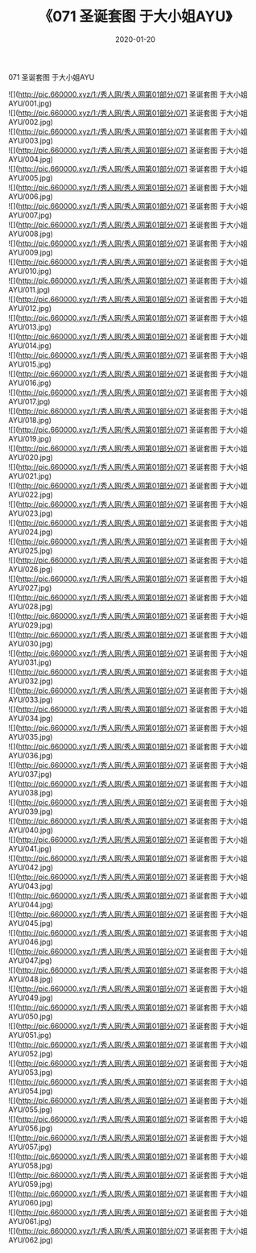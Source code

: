 ﻿---
layout: post
title:  《071 圣诞套图 于大小姐AYU》
date:   2020-01-20
img: http://pic.660000.xyz/1:/秀人网/秀人网第01部分/071 圣诞套图 于大小姐AYU/000.jpg
categories: [美女, 清纯, 唯美]
---

071 圣诞套图 于大小姐AYU

  ![](http://pic.660000.xyz/1:/秀人网/秀人网第01部分/071 圣诞套图 于大小姐AYU/001.jpg) <br> ![](http://pic.660000.xyz/1:/秀人网/秀人网第01部分/071 圣诞套图 于大小姐AYU/002.jpg) <br> ![](http://pic.660000.xyz/1:/秀人网/秀人网第01部分/071 圣诞套图 于大小姐AYU/003.jpg) <br> ![](http://pic.660000.xyz/1:/秀人网/秀人网第01部分/071 圣诞套图 于大小姐AYU/004.jpg) <br> ![](http://pic.660000.xyz/1:/秀人网/秀人网第01部分/071 圣诞套图 于大小姐AYU/005.jpg) <br> ![](http://pic.660000.xyz/1:/秀人网/秀人网第01部分/071 圣诞套图 于大小姐AYU/006.jpg) <br> ![](http://pic.660000.xyz/1:/秀人网/秀人网第01部分/071 圣诞套图 于大小姐AYU/007.jpg) <br> ![](http://pic.660000.xyz/1:/秀人网/秀人网第01部分/071 圣诞套图 于大小姐AYU/008.jpg) <br> ![](http://pic.660000.xyz/1:/秀人网/秀人网第01部分/071 圣诞套图 于大小姐AYU/009.jpg) <br> ![](http://pic.660000.xyz/1:/秀人网/秀人网第01部分/071 圣诞套图 于大小姐AYU/010.jpg) <br> ![](http://pic.660000.xyz/1:/秀人网/秀人网第01部分/071 圣诞套图 于大小姐AYU/011.jpg) <br> ![](http://pic.660000.xyz/1:/秀人网/秀人网第01部分/071 圣诞套图 于大小姐AYU/012.jpg) <br> ![](http://pic.660000.xyz/1:/秀人网/秀人网第01部分/071 圣诞套图 于大小姐AYU/013.jpg) <br> ![](http://pic.660000.xyz/1:/秀人网/秀人网第01部分/071 圣诞套图 于大小姐AYU/014.jpg) <br> ![](http://pic.660000.xyz/1:/秀人网/秀人网第01部分/071 圣诞套图 于大小姐AYU/015.jpg) <br> ![](http://pic.660000.xyz/1:/秀人网/秀人网第01部分/071 圣诞套图 于大小姐AYU/016.jpg) <br> ![](http://pic.660000.xyz/1:/秀人网/秀人网第01部分/071 圣诞套图 于大小姐AYU/017.jpg) <br> ![](http://pic.660000.xyz/1:/秀人网/秀人网第01部分/071 圣诞套图 于大小姐AYU/018.jpg) <br> ![](http://pic.660000.xyz/1:/秀人网/秀人网第01部分/071 圣诞套图 于大小姐AYU/019.jpg) <br> ![](http://pic.660000.xyz/1:/秀人网/秀人网第01部分/071 圣诞套图 于大小姐AYU/020.jpg) <br> ![](http://pic.660000.xyz/1:/秀人网/秀人网第01部分/071 圣诞套图 于大小姐AYU/021.jpg) <br> ![](http://pic.660000.xyz/1:/秀人网/秀人网第01部分/071 圣诞套图 于大小姐AYU/022.jpg) <br> ![](http://pic.660000.xyz/1:/秀人网/秀人网第01部分/071 圣诞套图 于大小姐AYU/023.jpg) <br> ![](http://pic.660000.xyz/1:/秀人网/秀人网第01部分/071 圣诞套图 于大小姐AYU/024.jpg) <br> ![](http://pic.660000.xyz/1:/秀人网/秀人网第01部分/071 圣诞套图 于大小姐AYU/025.jpg) <br> ![](http://pic.660000.xyz/1:/秀人网/秀人网第01部分/071 圣诞套图 于大小姐AYU/026.jpg) <br> ![](http://pic.660000.xyz/1:/秀人网/秀人网第01部分/071 圣诞套图 于大小姐AYU/027.jpg) <br> ![](http://pic.660000.xyz/1:/秀人网/秀人网第01部分/071 圣诞套图 于大小姐AYU/028.jpg) <br> ![](http://pic.660000.xyz/1:/秀人网/秀人网第01部分/071 圣诞套图 于大小姐AYU/029.jpg) <br> ![](http://pic.660000.xyz/1:/秀人网/秀人网第01部分/071 圣诞套图 于大小姐AYU/030.jpg) <br> ![](http://pic.660000.xyz/1:/秀人网/秀人网第01部分/071 圣诞套图 于大小姐AYU/031.jpg) <br> ![](http://pic.660000.xyz/1:/秀人网/秀人网第01部分/071 圣诞套图 于大小姐AYU/032.jpg) <br> ![](http://pic.660000.xyz/1:/秀人网/秀人网第01部分/071 圣诞套图 于大小姐AYU/033.jpg) <br> ![](http://pic.660000.xyz/1:/秀人网/秀人网第01部分/071 圣诞套图 于大小姐AYU/034.jpg) <br> ![](http://pic.660000.xyz/1:/秀人网/秀人网第01部分/071 圣诞套图 于大小姐AYU/035.jpg) <br> ![](http://pic.660000.xyz/1:/秀人网/秀人网第01部分/071 圣诞套图 于大小姐AYU/036.jpg) <br> ![](http://pic.660000.xyz/1:/秀人网/秀人网第01部分/071 圣诞套图 于大小姐AYU/037.jpg) <br> ![](http://pic.660000.xyz/1:/秀人网/秀人网第01部分/071 圣诞套图 于大小姐AYU/038.jpg) <br> ![](http://pic.660000.xyz/1:/秀人网/秀人网第01部分/071 圣诞套图 于大小姐AYU/039.jpg) <br> ![](http://pic.660000.xyz/1:/秀人网/秀人网第01部分/071 圣诞套图 于大小姐AYU/040.jpg) <br> ![](http://pic.660000.xyz/1:/秀人网/秀人网第01部分/071 圣诞套图 于大小姐AYU/041.jpg) <br> ![](http://pic.660000.xyz/1:/秀人网/秀人网第01部分/071 圣诞套图 于大小姐AYU/042.jpg) <br> ![](http://pic.660000.xyz/1:/秀人网/秀人网第01部分/071 圣诞套图 于大小姐AYU/043.jpg) <br> ![](http://pic.660000.xyz/1:/秀人网/秀人网第01部分/071 圣诞套图 于大小姐AYU/044.jpg) <br> ![](http://pic.660000.xyz/1:/秀人网/秀人网第01部分/071 圣诞套图 于大小姐AYU/045.jpg) <br> ![](http://pic.660000.xyz/1:/秀人网/秀人网第01部分/071 圣诞套图 于大小姐AYU/046.jpg) <br> ![](http://pic.660000.xyz/1:/秀人网/秀人网第01部分/071 圣诞套图 于大小姐AYU/047.jpg) <br> ![](http://pic.660000.xyz/1:/秀人网/秀人网第01部分/071 圣诞套图 于大小姐AYU/048.jpg) <br> ![](http://pic.660000.xyz/1:/秀人网/秀人网第01部分/071 圣诞套图 于大小姐AYU/049.jpg) <br> ![](http://pic.660000.xyz/1:/秀人网/秀人网第01部分/071 圣诞套图 于大小姐AYU/050.jpg) <br> ![](http://pic.660000.xyz/1:/秀人网/秀人网第01部分/071 圣诞套图 于大小姐AYU/051.jpg) <br> ![](http://pic.660000.xyz/1:/秀人网/秀人网第01部分/071 圣诞套图 于大小姐AYU/052.jpg) <br> ![](http://pic.660000.xyz/1:/秀人网/秀人网第01部分/071 圣诞套图 于大小姐AYU/053.jpg) <br> ![](http://pic.660000.xyz/1:/秀人网/秀人网第01部分/071 圣诞套图 于大小姐AYU/054.jpg) <br> ![](http://pic.660000.xyz/1:/秀人网/秀人网第01部分/071 圣诞套图 于大小姐AYU/055.jpg) <br> ![](http://pic.660000.xyz/1:/秀人网/秀人网第01部分/071 圣诞套图 于大小姐AYU/056.jpg) <br> ![](http://pic.660000.xyz/1:/秀人网/秀人网第01部分/071 圣诞套图 于大小姐AYU/057.jpg) <br> ![](http://pic.660000.xyz/1:/秀人网/秀人网第01部分/071 圣诞套图 于大小姐AYU/058.jpg) <br> ![](http://pic.660000.xyz/1:/秀人网/秀人网第01部分/071 圣诞套图 于大小姐AYU/059.jpg) <br> ![](http://pic.660000.xyz/1:/秀人网/秀人网第01部分/071 圣诞套图 于大小姐AYU/060.jpg) <br> ![](http://pic.660000.xyz/1:/秀人网/秀人网第01部分/071 圣诞套图 于大小姐AYU/061.jpg) <br> ![](http://pic.660000.xyz/1:/秀人网/秀人网第01部分/071 圣诞套图 于大小姐AYU/062.jpg) <br>